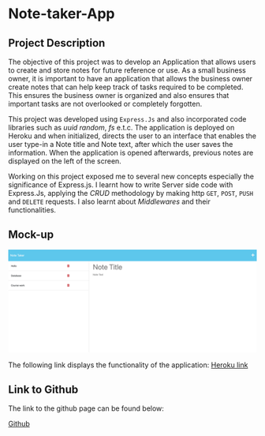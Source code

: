 # Note-taker-App

## Project Description
The objective of this project was to develop an Application that allows users to create and store notes for future reference or use. As a small business owner, it is important to have an application that allows the business owner create notes that can help keep track of tasks required to be completed. This ensures the business owner is organized and also ensures that important tasks are not overlooked or completely forgotten.

This project was developed using `Express.Js` and also incorporated code libraries such as *uuid random*, *fs* e.t.c. The application is deployed on Heroku and when initialized, directs the user to an interface that enables the user type-in a Note title and Note text, after which the user saves the information. When the application is opened afterwards, previous notes are displayed on the left of the screen.



Working on this project exposed me to several new concepts especially the significance of Express.js. I learnt how to write Server side code with Express.Js, applying the *CRUD* methodology by making http `GET`, `POST`, `PUSH` and `DELETE` requests. I also learnt about *Middlewares* and their functionalities.
## Mock-up 

![App Interface](./Assets/Screenshot%202023-06-03%20at%206.52.25%20pm.png)

The following link displays the functionality of the application:
[Heroku link](https://drive.google.com/file/d/1j-4MpYrfM6r_x1Rgn1O-5SMtqMAe9Jrq/view)

## Link to Github

The link to the github page can be found below:

[Github](https://github.com/anayoifediora/SVG-Logo-Creator)
